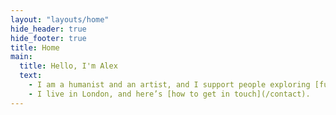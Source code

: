 ```yaml
---
layout: "layouts/home"
hide_header: true
hide_footer: true
title: Home
main:
  title: Hello, I'm Alex
  text:
    - I am a humanist and an artist, and I support people exploring [fundamental personal growth and change](/coaching). I also advise startups on building [world-class B2B products](/advisory) and [write occasionally](/writing) on a variety of topics.
    - I live in London, and here’s [how to get in touch](/contact).
---
```

